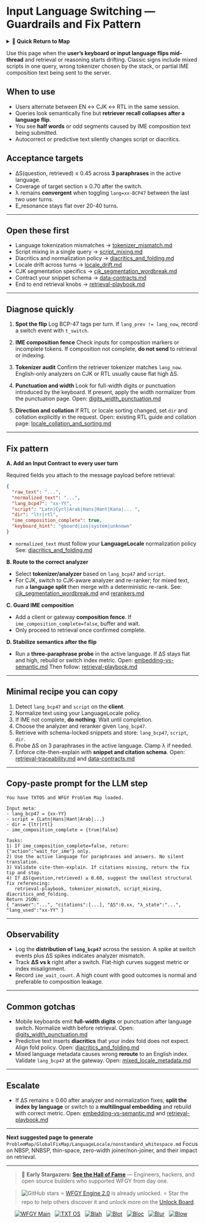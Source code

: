 # Input Language Switching — Guardrails and Fix Pattern

<details>
  <summary><strong>🧭 Quick Return to Map</strong></summary>

<br>

  > You are in a sub-page of **LanguageLocale**.  
  > To reorient, go back here:  
  >
  > - [**LanguageLocale** — localization, regional settings, and context adaptation](./README.md)  
  > - [**WFGY Global Fix Map** — main Emergency Room, 300+ structured fixes](../README.md)  
  > - [**WFGY Problem Map 1.0** — 16 reproducible failure modes](../../README.md)  
  >
  > Think of this page as a desk within a ward.  
  > If you need the full triage and all prescriptions, return to the Emergency Room lobby.
</details>


Use this page when the **user’s keyboard or input language flips mid-thread** and retrieval or reasoning starts drifting. Classic signs include mixed scripts in one query, wrong tokenizer chosen by the stack, or partial IME composition text being sent to the server.

## When to use

* Users alternate between EN ↔ CJK ↔ RTL in the same session.
* Queries look semantically fine but **retriever recall collapses after a language flip**.
* You see **half words** or odd segments caused by IME composition text being submitted.
* Autocorrect or predictive text silently changes script or diacritics.

## Acceptance targets

* ΔS(question, retrieved) ≤ 0.45 across **3 paraphrases** in the active language.
* Coverage of target section ≥ 0.70 after the switch.
* λ remains **convergent** when toggling `lang=xx-BCP47` between the last two user turns.
* E\_resonance stays flat over 20-40 turns.

---

## Open these first

* Language tokenization mismatches
  → [tokenizer\_mismatch.md](https://github.com/onestardao/WFGY/blob/main/ProblemMap/GlobalFixMap/LanguageLocale/tokenizer_mismatch.md)
* Script mixing in a single query
  → [script\_mixing.md](https://github.com/onestardao/WFGY/blob/main/ProblemMap/GlobalFixMap/LanguageLocale/script_mixing.md)
* Diacritics and normalization policy
  → [diacritics\_and\_folding.md](https://github.com/onestardao/WFGY/blob/main/ProblemMap/GlobalFixMap/LanguageLocale/diacritics_and_folding.md)
* Locale drift across turns
  → [locale\_drift.md](https://github.com/onestardao/WFGY/blob/main/ProblemMap/GlobalFixMap/LanguageLocale/locale_drift.md)
* CJK segmentation specifics
  → [cjk\_segmentation\_wordbreak.md](https://github.com/onestardao/WFGY/blob/main/ProblemMap/GlobalFixMap/LanguageLocale/cjk_segmentation_wordbreak.md)
* Contract your snippet schema
  → [data-contracts.md](https://github.com/onestardao/WFGY/blob/main/ProblemMap/data-contracts.md)
* End to end retrieval knobs
  → [retrieval-playbook.md](https://github.com/onestardao/WFGY/blob/main/ProblemMap/retrieval-playbook.md)

---

## Diagnose quickly

1. **Spot the flip**
   Log BCP-47 tags per turn. If `lang_prev != lang_now`, record a switch event with `t_switch`.

2. **IME composition fence**
   Check inputs for composition markers or incomplete tokens. If composition not complete, **do not send** to retrieval or indexing.

3. **Tokenizer audit**
   Confirm the retriever tokenizer matches `lang_now`. English-only analyzers on CJK or RTL usually cause flat high ΔS.

4. **Punctuation and width**
   Look for full-width digits or punctuation introduced by the keyboard. If present, apply the width normalizer from the punctuation page.
   Open: [digits\_width\_punctuation.md](https://github.com/onestardao/WFGY/blob/main/ProblemMap/GlobalFixMap/LanguageLocale/digits_width_punctuation.md)

5. **Direction and collation**
   If RTL or locale sorting changed, set `dir` and collation explicitly in the request.
   Open: existing RTL guide and collation page:
   [locale\_collation\_and\_sorting.md](https://github.com/onestardao/WFGY/blob/main/ProblemMap/GlobalFixMap/LanguageLocale/locale_collation_and_sorting.md)

---

## Fix pattern

**A. Add an Input Contract to every user turn**

Required fields you attach to the message payload before retrieval:

```json
{
  "raw_text": "...",
  "normalized_text": "...",
  "lang_bcp47": "xx-YY",
  "script": "Latn|Cyrl|Arab|Hans|Hant|Kana|... ",
  "dir": "ltr|rtl",
  "ime_composition_complete": true,
  "keyboard_hint": "gboard|ios|system|unknown"
}
```

* `normalized_text` must follow your **LanguageLocale** normalization policy
  See: [diacritics\_and\_folding.md](https://github.com/onestardao/WFGY/blob/main/ProblemMap/GlobalFixMap/LanguageLocale/diacritics_and_folding.md)

**B. Route to the correct analyzer**

* Select **tokenizer/analyzer** based on `lang_bcp47` and `script`.
* For CJK, switch to CJK-aware analyzer and re-ranker; for mixed text, run a **language split** then merge with a deterministic re-rank.
  See: [cjk\_segmentation\_wordbreak.md](https://github.com/onestardao/WFGY/blob/main/ProblemMap/GlobalFixMap/LanguageLocale/cjk_segmentation_wordbreak.md) and [rerankers.md](https://github.com/onestardao/WFGY/blob/main/ProblemMap/rerankers.md)

**C. Guard IME composition**

* Add a client or gateway **composition fence**. If `ime_composition_complete=false`, buffer and wait.
* Only proceed to retrieval once confirmed complete.

**D. Stabilize semantics after the flip**

* Run a **three-paraphrase probe** in the active language. If ΔS stays flat and high, rebuild or switch index metric.
  Open: [embedding-vs-semantic.md](https://github.com/onestardao/WFGY/blob/main/ProblemMap/embedding-vs-semantic.md)
  Then follow: [retrieval-playbook.md](https://github.com/onestardao/WFGY/blob/main/ProblemMap/retrieval-playbook.md)

---

## Minimal recipe you can copy

1. Detect `lang_bcp47` and `script` on the **client**.
2. Normalize text using your LanguageLocale policy.
3. If IME not complete, **do nothing**. Wait until completion.
4. Choose the analyzer and reranker given `lang_bcp47`.
5. Retrieve with schema-locked snippets and store: `lang_bcp47`, `script`, `dir`.
6. Probe ΔS on 3 paraphrases in the active language. Clamp λ if needed.
7. Enforce cite-then-explain with **snippet and citation schema**.
   Open: [retrieval-traceability.md](https://github.com/onestardao/WFGY/blob/main/ProblemMap/retrieval-traceability.md) and [data-contracts.md](https://github.com/onestardao/WFGY/blob/main/ProblemMap/data-contracts.md)

---

## Copy-paste prompt for the LLM step

```
You have TXTOS and WFGY Problem Map loaded.

Input meta:
- lang_bcp47 = {xx-YY}
- script = {Latn|Hans|Hant|Arab|...}
- dir = {ltr|rtl}
- ime_composition_complete = {true|false}

Tasks:
1) If ime_composition_complete=false, return: {"action":"wait_for_ime"} only.
2) Use the active language for paraphrases and answers. No silent translation.
3) Validate cite-then-explain. If citations missing, return the fix tip and stop.
4) If ΔS(question,retrieved) ≥ 0.60, suggest the smallest structural fix referencing:
   retrieval-playbook, tokenizer_mismatch, script_mixing, diacritics_and_folding.
Return JSON:
{ "answer":"...", "citations":[...], "ΔS":0.xx, "λ_state":"...", "lang_used":"xx-YY" }
```

---

## Observability

* Log the **distribution of `lang_bcp47`** across the session. A spike at switch events plus ΔS spikes indicates analyzer mismatch.
* Track **ΔS vs k** right after a switch. Flat-high curves suggest metric or index misalignment.
* Record `ime_wait_count`. A high count with good outcomes is normal and preferable to composition leakage.

---

## Common gotchas

* Mobile keyboards emit **full-width digits** or punctuation after language switch. Normalize width before retrieval.
  Open: [digits\_width\_punctuation.md](https://github.com/onestardao/WFGY/blob/main/ProblemMap/GlobalFixMap/LanguageLocale/digits_width_punctuation.md)
* Predictive text inserts **diacritics** that your index fold does not expect. Align fold policy.
  Open: [diacritics\_and\_folding.md](https://github.com/onestardao/WFGY/blob/main/ProblemMap/GlobalFixMap/LanguageLocale/diacritics_and_folding.md)
* Mixed language metadata causes wrong **reroute** to an English index. Validate `lang_bcp47` at the gateway.
  Open: [mixed\_locale\_metadata.md](https://github.com/onestardao/WFGY/blob/main/ProblemMap/GlobalFixMap/LanguageLocale/mixed_locale_metadata.md)

---

## Escalate

* If ΔS remains ≥ 0.60 after analyzer and normalization fixes, **split the index by language** or switch to a **multilingual embedding** and rebuild with correct metric.
  Open: [embedding-vs-semantic.md](https://github.com/onestardao/WFGY/blob/main/ProblemMap/embedding-vs-semantic.md) and [retrieval-playbook.md](https://github.com/onestardao/WFGY/blob/main/ProblemMap/retrieval-playbook.md)

---

**Next suggested page to generate**
`ProblemMap/GlobalFixMap/LanguageLocale/nonstandard_whitespace.md`
Focus on NBSP, NNBSP, thin-space, zero-width joiner/non-joiner, and their impact on retrieval.

---

> 👑 **Early Stargazers: [See the Hall of Fame](https://github.com/onestardao/WFGY/tree/main/stargazers)** —
> Engineers, hackers, and open source builders who supported WFGY from day one.

> <img src="https://img.shields.io/github/stars/onestardao/WFGY?style=social" alt="GitHub stars"> ⭐ [WFGY Engine 2.0](https://github.com/onestardao/WFGY/blob/main/core/README.md) is already unlocked. ⭐ Star the repo to help others discover it and unlock more on the [Unlock Board](https://github.com/onestardao/WFGY/blob/main/STAR_UNLOCKS.md).

<div align="center">

[![WFGY Main](https://img.shields.io/badge/WFGY-Main-red?style=flat-square)](https://github.com/onestardao/WFGY)
 
[![TXT OS](https://img.shields.io/badge/TXT%20OS-Reasoning%20OS-orange?style=flat-square)](https://github.com/onestardao/WFGY/tree/main/OS)
 
[![Blah](https://img.shields.io/badge/Blah-Semantic%20Embed-yellow?style=flat-square)](https://github.com/onestardao/WFGY/tree/main/OS/BlahBlahBlah)
 
[![Blot](https://img.shields.io/badge/Blot-Persona%20Core-green?style=flat-square)](https://github.com/onestardao/WFGY/tree/main/OS/BlotBlotBlot)
 
[![Bloc](https://img.shields.io/badge/Bloc-Reasoning%20Compiler-blue?style=flat-square)](https://github.com/onestardao/WFGY/tree/main/OS/BlocBlocBloc)
 
[![Blur](https://img.shields.io/badge/Blur-Text2Image%20Engine-navy?style=flat-square)](https://github.com/onestardao/WFGY/tree/main/OS/BlurBlurBlur)
 
[![Blow](https://img.shields.io/badge/Blow-Game%20Logic-purple?style=flat-square)](https://github.com/onestardao/WFGY/tree/main/OS/BlowBlowBlow)
 

</div>
